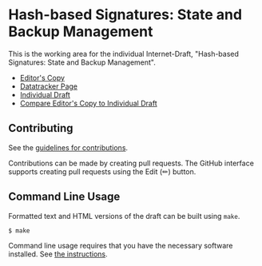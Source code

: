 # Hash-based Signatures: State and Backup Management

This is the working area for the individual Internet-Draft, "Hash-based Signatures: State and Backup Management".

* [Editor's Copy](https://hbs-guidance.github.io/draft-hbs-state/#go.draft-wiggers-hbs-state.html)
* [Datatracker Page](https://datatracker.ietf.org/doc/draft-wiggers-hbs-state)
* [Individual Draft](https://datatracker.ietf.org/doc/html/draft-wiggers-hbs-state)
* [Compare Editor's Copy to Individual Draft](https://hbs-guidance.github.io/draft-hbs-state/#go.draft-wiggers-hbs-state.diff)


## Contributing

See the
[guidelines for contributions](https://github.com/hbs-guidance/draft-hbs-state/blob/main/CONTRIBUTING.md).

Contributions can be made by creating pull requests.
The GitHub interface supports creating pull requests using the Edit (✏) button.


## Command Line Usage

Formatted text and HTML versions of the draft can be built using `make`.

```sh
$ make
```

Command line usage requires that you have the necessary software installed.  See
[the instructions](https://github.com/martinthomson/i-d-template/blob/main/doc/SETUP.md).

